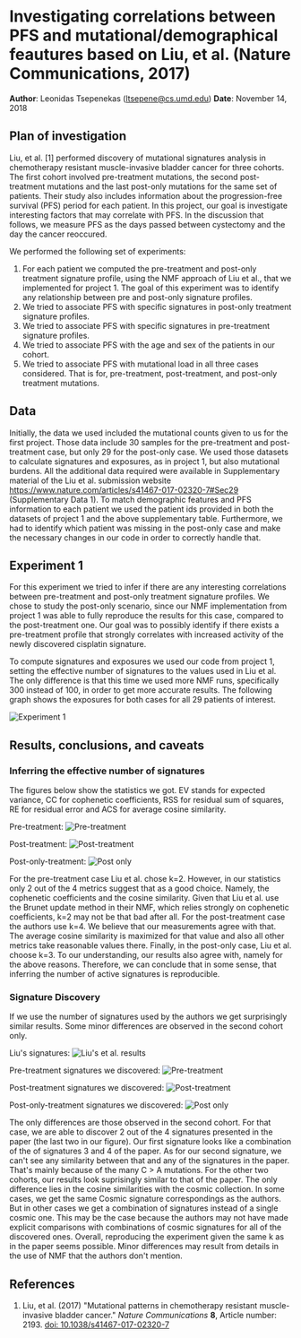 # Investigating correlations between PFS and mutational/demographical feautures based on Liu, et al. (Nature Communications, 2017)

**Author**: Leonidas Tsepenekas ([ltsepene@cs.umd.edu](mailto:ltsepene@cs.umd.edu))
**Date**: November 14, 2018

## Plan of investigation

Liu, et al. [1] performed discovery of mutational signatures analysis in chemotherapy resistant muscle-invasive bladder cancer for three cohorts. The first cohort involved pre-treatment mutations, the second post-treatment mutations and the last post-only mutations for the same set of patients. Their study also includes information about the progression-free survival (PFS) period for each patient. In this project, our goal is investigate interesting factors that may correlate with PFS. In the discussion that follows, we measure PFS as the days passed between cystectomy and the day the cancer reoccured. 

We performed the following set of experiments:
1. For each patient we computed the pre-treatment and post-only treatment signature profile, using the NMF approach of Liu et al., that we implemented for project 1. The goal of this experiment was to identify any relationship between pre and post-only signature profiles.
2. We tried to associate PFS with specific signatures in post-only treatment signature profiles. 
3. We tried to associate PFS with specific signatures in pre-treatment signature profiles. 
4. We tried to associate PFS with the age and sex of the patients in our cohort.
5. We tried to associate PFS with mutational load in all three cases considered. That is for, pre-treatment, post-treatment, and post-only treatment mutations.

## Data
Initially, the data we used included the mutational counts given to us for the first project. Those data include 30 samples for the pre-treatment and post-treatment case, but only 29 for the post-only case. We used those datasets to calculate signatures and exposures, as in project 1, but also mutational burdens. All the additional data required were available in Supplementary material of the Liu et al. submission website https://www.nature.com/articles/s41467-017-02320-7#Sec29 (Supplementary Data 1). To match demographic features and PFS information to each patient we used the patient ids provided in both the datasets of project 1 and the above supplementary table. Furthermore, we had to identify which patient was missing in the post-only case and make the necessary changes in our code in order to correctly handle that.

## Experiment 1 
For this experiment we tried to infer if there are any interesting correlations between pre-treatment and post-only treatment signature profiles. We chose to study the post-only scenario, since our NMF implementation from project 1 was able to fully reproduce the results for this case, compared to the post-treatment one. Our goal was to possibly identify if there exists a pre-treatment profile that strongly correlates with increased activity of the newly discovered cisplatin signature. 

To compute signatures and exposures we used our code from project 1, setting the effective number of signatures to the values used in Liu et al. The only difference is that this time we used more NMF runs, specifically 300 instead of 100, in order to get more accurate results. The following graph shows the exposures for both cases for all 29 patients of interest. 

![Experiment 1](exp1.jpg)

## Results, conclusions, and caveats

### Inferring the effective number of signatures

The figures below show the statistics we got. EV stands for expected variance, CC for cophenetic coefficients, RSS for residual sum of squares, RE for residual error and
ACS for average cosine similarity.

Pre-treatment:
![Pre-treatment](pre-k.jpg)

Post-treatment:
![Post-treatment](post-k.jpg)

Post-only-treatment:
![Post only](post-only-k.jpg)

For the pre-treatment case Liu et al. chose k=2. However, in our statistics only 2 out of the 4 metrics suggest that as a good choice. Namely, the cophenetic coefficients 
and the cosine similarity. Given that Liu et al. use the Brunet update method in their NMF, which relies strongly on cophenetic coefficients, k=2 may not be that bad after all.
For the post-treatment case the authors use k=4. We believe that our measurements agree with that. The average cosine similarity is maximized for that value and also all
other metrics take reasonable values there. Finally, in the post-only case, Liu et al. choose k=3. To our understanding, our results also agree with, namely for the above reasons.
Therefore, we can conclude that in some sense, that inferring the number of active signatures is reproducible.

### Signature Discovery

If we use the number of signatures used by the authors we get surprisingly similar results. Some minor differences are observed in the second cohort only. 

Liu's signatures:
![Liu's et al. results](Liu.jpg) 

Pre-treatment signatures we discovered:
![Pre-treatment](pre.jpg)

Post-treatment signatures we discovered:
![Post-treatment](post.jpg)

Post-only-treatment signatures we discovered:
![Post only](post-only.jpg)

The only differences are those observed in the second cohort. For that case, we are able to discover 2 out of the 4 signatures presented in the paper (the last two in
our figure). Our first signature looks like a combination of the of signatures 3 and 4 of the paper. As for our second signature, we can't see any similarity between that
and any of the signatures in the paper. That's mainly because of the many C > A mutations. For the other two cohorts, our results look suprisingly similar to that of the 
paper. The only difference lies in the cosine similarities with the cosmic collection. In some cases, we get the same Cosmic signature correspondings as the authors. But 
in other cases we get a combination of signatures instead of a single cosmic one. This may be the case because the authors may not have made explicit comparisons with combinations
of cosmic signatures for all of the discovered ones. Overall, reproducing the experiment given the same k as in the paper seems possible. Minor differences may result from
details in the use of NMF that the authors don't mention.

## References
1. Liu, et al. (2017) "Mutational patterns in chemotherapy resistant muscle-invasive bladder cancer." _Nature Communications_ **8**, Article number: 2193. [doi: 10.1038/s41467-017-02320-7](https://doi.org/10.1038/s41467-017-02320-7)
